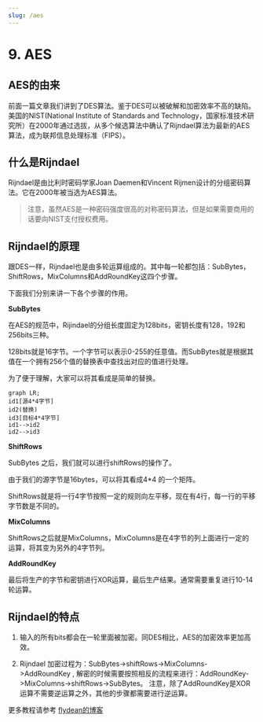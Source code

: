 ```yaml
---
slug: /aes
---
```


# 9. AES

## AES的由来

前面一篇文章我们讲到了DES算法。鉴于DES可以被破解和加密效率不高的缺陷。美国的NIST(National Institute of Standards and Technology，国家标准技术研究所）在2000年通过选拔，从多个候选算法中确认了Rijndael算法为最新的AES算法，成为联邦信息处理标准（FIPS）。

## 什么是Rijndael

Rijndael是由比利时密码学家Joan Daemen和Vincent Rijmen设计的分组密码算法。它在2000年被当选为AES算法。

>注意，虽然AES是一种密码强度很高的对称密码算法，但是如果需要商用的话要向NIST支付授权费用。

## Rijndael的原理

跟DES一样，Rijndael也是由多轮运算组成的。其中每一轮都包括：SubBytes，ShiftRows，MixColumns和AddRoundKey这四个步骤。

下面我们分别来讲一下各个步骤的作用。

**SubBytes**

在AES的规范中，Rijindael的分组长度固定为128bits，密钥长度有128，192和256bits三种。

128bits就是16字节。一个字节可以表示0-255的任意值。而SubBytes就是根据其值在一个拥有256个值的替换表中查找出对应的值进行处理。

为了便于理解，大家可以将其看成是简单的替换。

~~~mermaid
graph LR;
id1[源4*4字节]
id2(替换)
id3[目标4*4字节]
id1-->id2
id2-->id3
~~~

**ShiftRows**

SubBytes 之后，我们就可以进行shiftRows的操作了。

由于我们的源字节是16bytes，可以将其看成4*4 的一个矩阵。

ShiftRows就是将一行4字节按照一定的规则向左平移，现在有4行，每一行的平移字节数是不同的。

**MixColumns**

ShiftRows之后就是MixColumns，MixColumns是在4字节的列上面进行一定的运算，将其变为另外的4字节列。

**AddRoundKey**

最后将生产的字节和密钥进行XOR运算，最后生产结果。通常需要重复进行10-14轮运算。

## Rijndael的特点

1. 输入的所有bits都会在一轮里面被加密。同DES相比，AES的加密效率更加高效。

2. Rijndael 加密过程为：SubBytes->shiftRows->MixColumns->AddRoundKey , 解密的时候需要按照相反的流程来进行：AddRoundKey->MixColumns->shiftRows->SubBytes。 注意，除了AddRoundKey是XOR运算不需要逆运算之外，其他的步骤都需要进行逆运算。

更多教程请参考 [flydean的博客](http://www.flydean.com/aes/)
